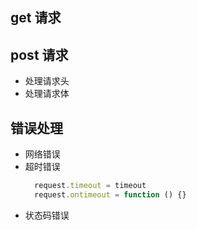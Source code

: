 ## get 请求
## post 请求
  - 处理请求头
  - 处理请求体
## 错误处理
  - 网络错误
  - 超时错误
    ```javascript
      request.timeout = timeout
      request.ontimeout = function () {}
    ```
  - 状态码错误
